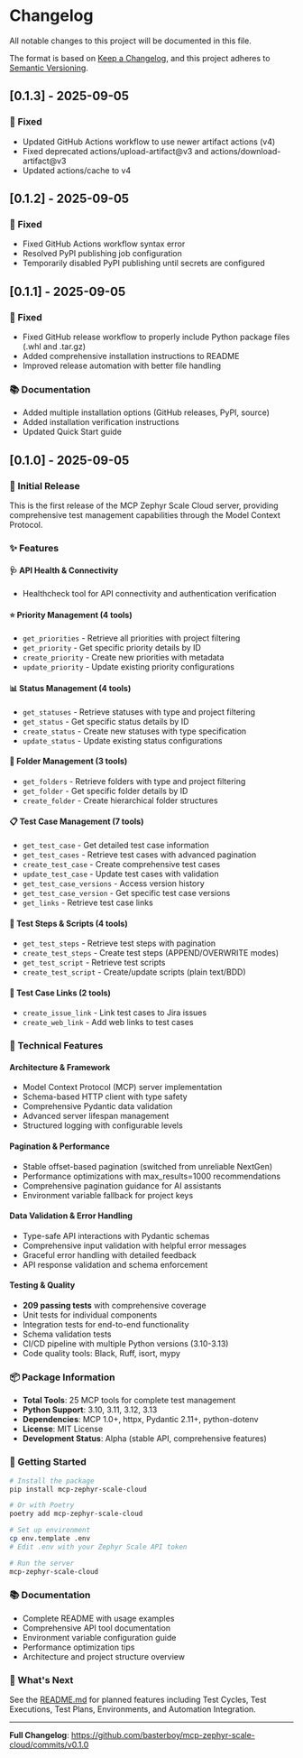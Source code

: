 # Changelog

All notable changes to this project will be documented in this file.

The format is based on [Keep a Changelog](https://keepachangelog.com/en/1.0.0/),
and this project adheres to [Semantic Versioning](https://semver.org/spec/v2.0.0.html).

## [0.1.3] - 2025-09-05

### 🔧 Fixed
- Updated GitHub Actions workflow to use newer artifact actions (v4)
- Fixed deprecated actions/upload-artifact@v3 and actions/download-artifact@v3
- Updated actions/cache to v4

## [0.1.2] - 2025-09-05

### 🔧 Fixed
- Fixed GitHub Actions workflow syntax error
- Resolved PyPI publishing job configuration
- Temporarily disabled PyPI publishing until secrets are configured

## [0.1.1] - 2025-09-05

### 🔧 Fixed
- Fixed GitHub release workflow to properly include Python package files (.whl and .tar.gz)
- Added comprehensive installation instructions to README
- Improved release automation with better file handling

### 📚 Documentation
- Added multiple installation options (GitHub releases, PyPI, source)
- Added installation verification instructions
- Updated Quick Start guide

## [0.1.0] - 2025-09-05

### 🎉 Initial Release

This is the first release of the MCP Zephyr Scale Cloud server, providing comprehensive test management capabilities through the Model Context Protocol.

### ✨ Features

#### **🩺 API Health & Connectivity**
- Healthcheck tool for API connectivity and authentication verification

#### **⭐ Priority Management (4 tools)**
- `get_priorities` - Retrieve all priorities with project filtering
- `get_priority` - Get specific priority details by ID
- `create_priority` - Create new priorities with metadata
- `update_priority` - Update existing priority configurations

#### **📊 Status Management (4 tools)**
- `get_statuses` - Retrieve statuses with type and project filtering
- `get_status` - Get specific status details by ID
- `create_status` - Create new statuses with type specification
- `update_status` - Update existing status configurations

#### **📁 Folder Management (3 tools)**
- `get_folders` - Retrieve folders with type and project filtering
- `get_folder` - Get specific folder details by ID
- `create_folder` - Create hierarchical folder structures

#### **📋 Test Case Management (7 tools)**
- `get_test_case` - Get detailed test case information
- `get_test_cases` - Retrieve test cases with advanced pagination
- `create_test_case` - Create comprehensive test cases
- `update_test_case` - Update test cases with validation
- `get_test_case_versions` - Access version history
- `get_test_case_version` - Get specific test case versions
- `get_links` - Retrieve test case links

#### **📝 Test Steps & Scripts (4 tools)**
- `get_test_steps` - Retrieve test steps with pagination
- `create_test_steps` - Create test steps (APPEND/OVERWRITE modes)
- `get_test_script` - Retrieve test scripts
- `create_test_script` - Create/update scripts (plain text/BDD)

#### **🔗 Test Case Links (2 tools)**
- `create_issue_link` - Link test cases to Jira issues
- `create_web_link` - Add web links to test cases

### 🔧 Technical Features

#### **Architecture & Framework**
- Model Context Protocol (MCP) server implementation
- Schema-based HTTP client with type safety
- Comprehensive Pydantic data validation
- Advanced server lifespan management
- Structured logging with configurable levels

#### **Pagination & Performance**
- Stable offset-based pagination (switched from unreliable NextGen)
- Performance optimizations with max_results=1000 recommendations
- Comprehensive pagination guidance for AI assistants
- Environment variable fallback for project keys

#### **Data Validation & Error Handling**
- Type-safe API interactions with Pydantic schemas
- Comprehensive input validation with helpful error messages
- Graceful error handling with detailed feedback
- API response validation and schema enforcement

#### **Testing & Quality**
- **209 passing tests** with comprehensive coverage
- Unit tests for individual components
- Integration tests for end-to-end functionality
- Schema validation tests
- CI/CD pipeline with multiple Python versions (3.10-3.13)
- Code quality tools: Black, Ruff, isort, mypy

### 📦 Package Information

- **Total Tools**: 25 MCP tools for complete test management
- **Python Support**: 3.10, 3.11, 3.12, 3.13
- **Dependencies**: MCP 1.0+, httpx, Pydantic 2.11+, python-dotenv
- **License**: MIT License
- **Development Status**: Alpha (stable API, comprehensive features)

### 🚀 Getting Started

```bash
# Install the package
pip install mcp-zephyr-scale-cloud

# Or with Poetry
poetry add mcp-zephyr-scale-cloud

# Set up environment
cp env.template .env
# Edit .env with your Zephyr Scale API token

# Run the server
mcp-zephyr-scale-cloud
```

### 📚 Documentation

- Complete README with usage examples
- Comprehensive API tool documentation
- Environment variable configuration guide
- Performance optimization tips
- Architecture and project structure overview

### 🎯 What's Next

See the [README.md](README.md) for planned features including Test Cycles, Test Executions, Test Plans, Environments, and Automation Integration.

---

**Full Changelog**: https://github.com/basterboy/mcp-zephyr-scale-cloud/commits/v0.1.0

